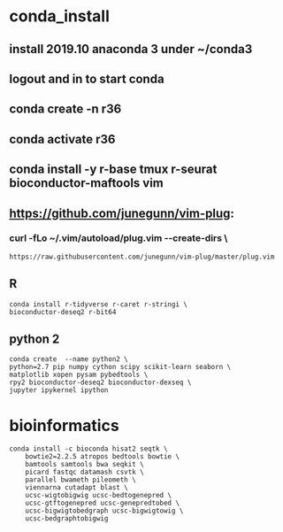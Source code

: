 # conda_install
## install 2019.10 anaconda 3 under ~/conda3
## logout and in to start conda
## conda create -n r36
## conda activate r36
## conda install -y r-base tmux r-seurat bioconductor-maftools vim
## https://github.com/junegunn/vim-plug:
### curl -fLo ~/.vim/autoload/plug.vim --create-dirs \
    https://raw.githubusercontent.com/junegunn/vim-plug/master/plug.vim
## R
    conda install r-tidyverse r-caret r-stringi \
	bioconductor-deseq2 r-bit64
   
## python 2
    conda create  --name python2 \
	python=2.7 pip numpy cython scipy scikit-learn seaborn \
	matplotlib xopen pysam pybedtools \
	rpy2 bioconductor-deseq2 bioconductor-dexseq \
	jupyter ipykernel ipython 

# bioinformatics
    conda install -c bioconda hisat2 seqtk \
	    bowtie2=2.2.5 atropos bedtools bowtie \
	    bamtools samtools bwa seqkit \
	    picard fastqc datamash csvtk \
	    parallel bwameth pileometh \
	    viennarna cutadapt blast \
	    ucsc-wigtobigwig ucsc-bedtogenepred \
	    ucsc-gtftogenepred ucsc-genepredtobed \
	    ucsc-bigwigtobedgraph ucsc-bigwigtowig \
	    ucsc-bedgraphtobigwig 
